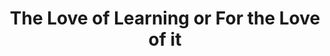 ---
pid: llb40
title: The Love of Learning or For the Love of it
location_transcription: South Street
coordinates: "[-75.144722, 39.941067]"
zipcode: NJ07111
gen_neighborhood: 
neighborhood: 
outside_phl: 'Irvington NJ '
age: '41'
age_range: 40-49
instagram: 
image_file_name: llb_40.jpg
proposal_transcription: Timeless Pieces of Art & Sculptures revealing the history
  of the city. After every historical period, a museum that showcase the time period
  shown.
topic: Education,History
topic_summary: 0, 0, 0
type: Museum
keywords_other: 
credit: Kevin Brown
image_labels: 
twitter: 
facebook: 
permalink: "/monuments/llb40/"
layout: item-page
---